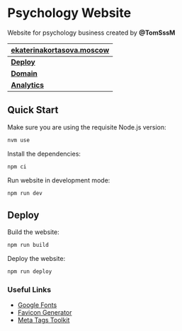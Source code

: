 # Psychology Website

Website for psychology business created by __@TomSssM__

| [ekaterinakortasova.moscow](https://ekaterinakortasova.moscow) |
| :--- |
| [__Deploy__](https://console.cloud.yandex.ru/cloud/b1g5vtoan3r3okhe2ag1) |
| [__Domain__](https://www.reg.ru) |
| [__Analytics__](https://metrika.yandex.ru/list) |

## Quick Start

Make sure you are using the requisite Node.js version:

```bash
nvm use
```

Install the dependencies:

```bash
npm ci
```

Run website in development mode:

```bash
npm run dev
```

## Deploy

Build the website:

```bash
npm run build
```

Deploy the website:

```bash
npm run deploy
```

### Useful Links

- [Google Fonts](https://fonts.google.com)
- [Favicon Generator](https://realfavicongenerator.net)
- [Meta Tags Toolkit](https://metatags.io)
